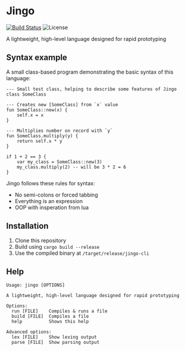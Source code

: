 # Jingo

[![Build Status](https://img.shields.io/endpoint.svg?url=https%3A%2F%2Factions-badge.atrox.dev%2Fowez%2Fjingo%2Fbadge&style=for-the-badge)](https://actions-badge.atrox.dev/owez/jingo/goto)
![License](https://img.shields.io/github/license/owez/jingo?style=for-the-badge)

A lightweight, high-level language designed for rapid prototyping

## Syntax example

A small class-based program demonstrating the basic syntax of this language:

```none
--- Small test class, helping to describe some features of Jingo
class SomeClass

--- Creates new [SomeClass] from `x` value
fun SomeClass::new(x) {
    self.x = x
}

--- Multiplies number on record with `y`
fun SomeClass.multiply(y) {
    return self.x * y
}

if 1 + 2 == 3 {
    var my_class = SomeClass::new(3)
    my_class.multiply(2) -- will be 3 * 2 = 6
}
```

Jingo follows these rules for syntax:

- No semi-colons or forced tabbing
- Everything is an expression
- OOP with insperation from lua

## Installation

1. Clone this repository
2. Build using `cargo build --release`
3. Use the compiled binary at `/target/release/jingo-cli`

## Help

```none
Usage: jingo [OPTIONS]

A lightweight, high-level language designed for rapid prototyping

Options:
  run [FILE]    Compiles & runs a file
  build [FILE]  Compiles a file
  help          Shows this help

Advanced options:
  lex [FILE]    Show lexing output
  parse [FILE]  Show parsing output
```
